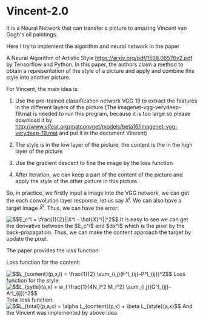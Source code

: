 # Vincent-2.0
It is a Neural Network that can transfer a picture to amazing Vincent van Gogh's oil paintings. 

Here I try to implement the algorithm and neural network in the paper

A Neural Algorithm of Artistic Style https://arxiv.org/pdf/1508.06576v2.pdf by Tensorflow and Python. In this paper, the authors claim a method to
obtain a representation of the style of a picture and apply and combine this style into another picture.

For Vincent, the main idea is: 

1. Use the pre-trained classification network VGG 19 to extract the features in the different layers of the picture (The imagenet-vgg-verydeep-19.mat is needed to run this program, because it is too large so please download it by http://www.vlfeat.org/matconvnet/models/beta16/imagenet-vgg-verydeep-19.mat and put it in the document Vincent)

2. The style is in the low layer of the picture, the content is the in the high layer of the picture

3. Use the gradient descent to fine the image by the loss function

4. After iteration, we can keep a part of the content of the picture and apply the style of the other picture in this picture.

So, in practice, we firstly input a image into the VGG network, we can get the each convolution layer response, let us say $X^l$. We can also have a target image $\hat{X}^l$. Thus, we can have the error: 

<img src="https://latex.codecogs.com/gif.latex?$$E_c^l&space;=&space;\frac{1}{2}||X^l&space;-&space;\hat{X}^l||^2$$" title="$$E_c^l = \frac{1}{2}||X^l - \hat{X}^l||^2$$" />
It is easy to see we can get the derivative between the $E_c^l$ and $dx^l$ which is the pixel by the back-propagation. Thus, we can make the content approach the target by update the pixel.

The paper provides the loss function:

Loss function for the content:

<img src="https://latex.codecogs.com/gif.latex?$$L_{content}(p,x,l)&space;=&space;\frac{1}{2}&space;\sum_{i,j}(F^l_{ij}-P^l_{ij})^2$$" title="$$L_{content}(p,x,l) = \frac{1}{2} \sum_{i,j}(F^l_{ij}-P^l_{ij})^2$$" />
Loss function for the style:

<img src="https://latex.codecogs.com/gif.latex?$$L_{sytle}(a,x)&space;=&space;w_l&space;\frac{1}{4N_l^2&space;M_l^2}&space;\sum_{i,j}(G^l_{ij}-A^l_{ij})^2$$" title="$$L_{sytle}(a,x) = w_l \frac{1}{4N_l^2 M_l^2} \sum_{i,j}(G^l_{ij}-A^l_{ij})^2$$" />
Total loss function:

<img src="https://latex.codecogs.com/gif.latex?$$L_{total}(p,a,x)&space;=&space;\alpha&space;L_{content}(p,x)&space;&plus;&space;\beta&space;L_{style}(a,x)$$" title="$$L_{total}(p,a,x) = \alpha L_{content}(p,x) + \beta L_{style}(a,x)$$" />
And the Vincent was implemented by above idea.
